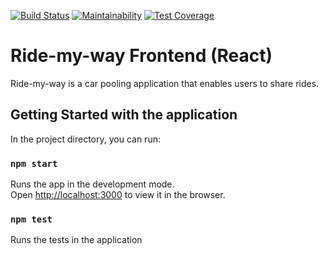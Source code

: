 [![Build Status](https://www.travis-ci.org/byarustev/ridemyway-react.svg?branch=develop)](https://www.travis-ci.org/byarustev/ridemyway-react)
[![Maintainability](https://api.codeclimate.com/v1/badges/c87fdf76306a5aebd51a/maintainability)](https://codeclimate.com/github/byarustev/ridemyway-react/maintainability)
[![Test Coverage](https://api.codeclimate.com/v1/badges/c87fdf76306a5aebd51a/test_coverage)](https://codeclimate.com/github/byarustev/ridemyway-react/test_coverage)

# Ride-my-way Frontend (React)
Ride-my-way is a car pooling application that enables users to share rides. 

## Getting Started with the application
In the project directory, you can run:

### `npm start`

Runs the app in the development mode.<br>
Open [http://localhost:3000](http://localhost:3000) to view it in the browser.

### `npm test`
Runs the tests in the application
